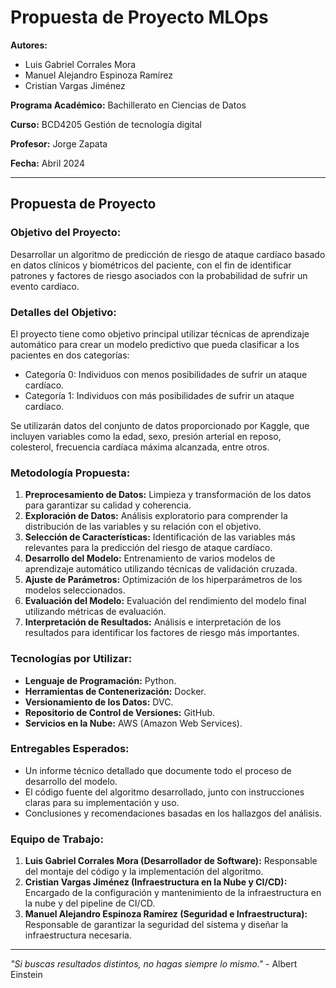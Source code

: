 # Propuesta de Proyecto MLOps

**Autores:**
- Luis Gabriel Corrales Mora
- Manuel Alejandro Espinoza Ramírez
- Cristian Vargas Jiménez

**Programa Académico:** Bachillerato en Ciencias de Datos

**Curso:** BCD4205 Gestión de tecnología digital

**Profesor:** Jorge Zapata

**Fecha:** Abril 2024

---

## Propuesta de Proyecto

### Objetivo del Proyecto:

Desarrollar un algoritmo de predicción de riesgo de ataque cardíaco basado en datos clínicos y biométricos del paciente, con el fin de identificar patrones y factores de riesgo asociados con la probabilidad de sufrir un evento cardíaco.

### Detalles del Objetivo:

El proyecto tiene como objetivo principal utilizar técnicas de aprendizaje automático para crear un modelo predictivo que pueda clasificar a los pacientes en dos categorías:

- Categoría 0: Individuos con menos posibilidades de sufrir un ataque cardíaco.
- Categoría 1: Individuos con más posibilidades de sufrir un ataque cardíaco.

Se utilizarán datos del conjunto de datos proporcionado por Kaggle, que incluyen variables como la edad, sexo, presión arterial en reposo, colesterol, frecuencia cardíaca máxima alcanzada, entre otros.

### Metodología Propuesta:

1. **Preprocesamiento de Datos:** Limpieza y transformación de los datos para garantizar su calidad y coherencia.
2. **Exploración de Datos:** Análisis exploratorio para comprender la distribución de las variables y su relación con el objetivo.
3. **Selección de Características:** Identificación de las variables más relevantes para la predicción del riesgo de ataque cardíaco.
4. **Desarrollo del Modelo:** Entrenamiento de varios modelos de aprendizaje automático utilizando técnicas de validación cruzada.
5. **Ajuste de Parámetros:** Optimización de los hiperparámetros de los modelos seleccionados.
6. **Evaluación del Modelo:** Evaluación del rendimiento del modelo final utilizando métricas de evaluación.
7. **Interpretación de Resultados:** Análisis e interpretación de los resultados para identificar los factores de riesgo más importantes.

### Tecnologías por Utilizar:

- **Lenguaje de Programación:** Python.
- **Herramientas de Contenerización:** Docker.
- **Versionamiento de los Datos:** DVC.
- **Repositorio de Control de Versiones:** GitHub.
- **Servicios en la Nube:** AWS (Amazon Web Services).

### Entregables Esperados:

- Un informe técnico detallado que documente todo el proceso de desarrollo del modelo.
- El código fuente del algoritmo desarrollado, junto con instrucciones claras para su implementación y uso.
- Conclusiones y recomendaciones basadas en los hallazgos del análisis.

### Equipo de Trabajo:

1. **Luis Gabriel Corrales Mora (Desarrollador de Software):** Responsable del montaje del código y la implementación del algoritmo.
2. **Cristian Vargas Jiménez (Infraestructura en la Nube y CI/CD):** Encargado de la configuración y mantenimiento de la infraestructura en la nube y del pipeline de CI/CD.
3. **Manuel Alejandro Espinoza Ramírez (Seguridad e Infraestructura):** Responsable de garantizar la seguridad del sistema y diseñar la infraestructura necesaria.

---

*"Si buscas resultados distintos, no hagas siempre lo mismo."* - Albert Einstein
